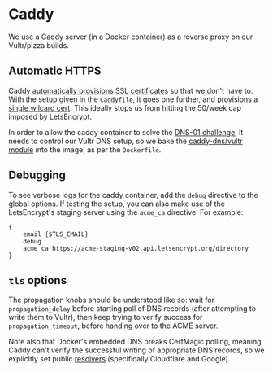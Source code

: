 # Caddy

We use a Caddy server (in a Docker container) as a reverse proxy on our Vultr/pizza builds.

## Automatic HTTPS

Caddy [automatically provisions SSL certificates](https://caddyserver.com/docs/automatic-https) so that we don't have to. With the setup given in the `Caddyfile`, it goes one further, and provisions a [single wilcard cert](https://caddyserver.com/docs/caddyfile/patterns#wildcard-certificates). This ideally stops us from hitting the 50/week cap imposed by LetsEncrypt.

In order to allow the caddy container to solve the [DNS-01 challenge](https://letsencrypt.org/docs/challenge-types/#dns-01-challenge), it needs to control our Vultr DNS setup, so we bake the [caddy-dns/vultr module](https://github.com/caddy-dns/vultr) into the image, as per the `Dockerfile`.

## Debugging

To see verbose logs for the caddy container, add the `debug` directive to the global options. If testing the setup, you can also make use of the LetsEncrypt's staging server using the `acme_ca` directive. For example:

```
{
	email {$TLS_EMAIL}
	debug
	acme_ca https://acme-staging-v02.api.letsencrypt.org/directory
}
```

## `tls` options

The propagation knobs should be understood like so: wait for `propagation_delay` before starting poll of DNS records (after attempting to write them to Vultr), then keep trying to verify success for `propagation_timeout`, before handing over to the ACME server.

Note also that Docker's embedded DNS breaks CertMagic polling, meaning Caddy can't verify the successful writing of appropriate DNS records, so we explicitly set public [resolvers](https://caddyserver.com/docs/caddyfile/directives/tls#resolvers) (specifically Cloudflare and Google).

